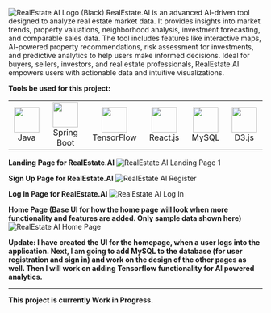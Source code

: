 ![RealEstate AI Logo (Black)](https://github.com/user-attachments/assets/ad231900-5d86-4367-9e41-12a3388eb2fe)
RealEstate.AI is an advanced AI-driven tool designed to analyze real estate market data. It provides insights into market trends, property valuations, neighborhood analysis, investment forecasting, and comparable sales data. The tool includes features like interactive maps, AI-powered property recommendations, risk assessment for investments, and predictive analytics to help users make informed decisions. Ideal for buyers, sellers, investors, and real estate professionals, RealEstate.AI empowers users with actionable data and intuitive visualizations.

**Tools be used for this project:**
<table>
  <tr>
    <td align="center"><img src="https://cdn.jsdelivr.net/gh/devicons/devicon@latest/icons/java/java-original.svg" width="50">Java</td>
    <td align="center"><img src="https://cdn.jsdelivr.net/gh/devicons/devicon@latest/icons/spring/spring-original.svg" width="50">Spring Boot</td>
    <td align="center"><img src="https://cdn.jsdelivr.net/gh/devicons/devicon@latest/icons/tensorflow/tensorflow-original.svg" width="50">TensorFlow</td>
    <td align="center"><img src="https://cdn.jsdelivr.net/gh/devicons/devicon@latest/icons/react/react-original.svg" width="50">React.js</td>
    <td align="center"><img src="https://cdn.jsdelivr.net/gh/devicons/devicon@latest/icons/mysql/mysql-original.svg"  width="50">MySQL</td>
    <td align="center"><img src="https://cdn.jsdelivr.net/gh/devicons/devicon@latest/icons/d3js/d3js-original.svg" width="50">D3.js</td>
  </tr>
</table>

**Landing Page for RealEstate.AI**
![RealEstate AI Landing Page 1](https://github.com/user-attachments/assets/325d3de5-12fe-4fcb-b1b7-18a51e4afd43)

**Sign Up Page for RealEstate.AI**
![RealEstate AI Register](https://github.com/user-attachments/assets/d8196ac3-1530-455b-bfac-31bb7cc407ea)

**Log In Page for RealEstate.AI**
![RealEstate AI Log In](https://github.com/user-attachments/assets/8c0aa145-c3db-4da0-a3dd-a90003ebf539)

**Home Page (Base UI for how the home page will look when more functionality and features are added. Only sample data shown here)**
![RealEstate AI Home Page](https://github.com/user-attachments/assets/ae37f153-66d8-400d-b007-e7683ba086b7)

**Update: I have created the UI for the homepage, when a user logs into the application. Next, I am going to add MySQL to the database (for user registration and sign in) and work on the design of the other pages as well. Then I will work on adding Tensorflow functionality for AI powered analytics.**

-------------------------------------------------------------
**This project is currently Work in Progress.**
